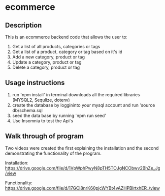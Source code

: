 # ecommerce

## Description

This is an ecommerce backend code that allows the user to:
1.  Get a list of all products, categories or tags 
2.  Get a list of a product, category or tag based on it's id
3.  Add a new category, product or tag
4.  Update a category, product or tag
5.  Delete a category, product or tag

## Usage instructions 
1.  run 'npm install' in terminal downloads all the required libraries (MYSQL2, Sequlize, dotenv)
2.  create the database by loggininto your mysql account and run 'source db/schema.sql
3.  seed the data base by running 'npm run seed'
4.  Use Insomnia to test the Api's

## Walk through of program

Two videos were created the first explaining the installation and the second demonstrating the functionality of the program.

Installation:
https://drive.google.com/file/d/1VpWphPwyN8pTH5TOJgNCObwv2BhZe_Jg/view

Functionality:
https://drive.google.com/file/d/17GCl8nrK60pjcWYBt4vAZHPBIrtxhER_/view